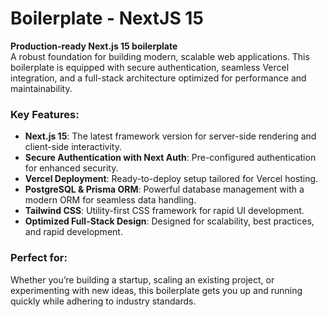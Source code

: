 # Boilerplate - NextJS 15

**Production-ready Next.js 15 boilerplate**  
A robust foundation for building modern, scalable web applications. This boilerplate is equipped with secure authentication, seamless Vercel integration, and a full-stack architecture optimized for performance and maintainability.

### Key Features:
- **Next.js 15**: The latest framework version for server-side rendering and client-side interactivity.
- **Secure Authentication with Next Auth**: Pre-configured authentication for enhanced security.
- **Vercel Deployment**: Ready-to-deploy setup tailored for Vercel hosting.
- **PostgreSQL & Prisma ORM**: Powerful database management with a modern ORM for seamless data handling.
- **Tailwind CSS**: Utility-first CSS framework for rapid UI development.
- **Optimized Full-Stack Design**: Designed for scalability, best practices, and rapid development.

### Perfect for:
Whether you’re building a startup, scaling an existing project, or experimenting with new ideas, this boilerplate gets you up and running quickly while adhering to industry standards.

